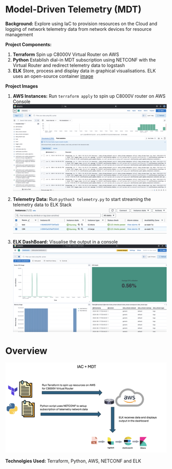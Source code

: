 # Model-Driven Telemetry (MDT)

**Background:** Explore using IaC to provision resources on the Cloud and logging of network telemetry data from network devices for resource management 
<br/>

**Project Components:** 
1. **Terraform** Spin up C8000V Virtual Router on AWS
2. **Python** Establish dial-in MDT subscription using NETCONF with the Virtual Router and redirect telemetry data to logstash
3. **ELK** Store, process and display data in graphical visualisations. ELK uses an open-source container [image](https://github.com/deviantony/docker-elk)
   
**Project Images**<br />

1. **AWS Instances:** Run `terraform apply` to spin up C8000V router on AWS Console
![App Interface Diagram](https://github.com/jiajiacisco/NetOps/blob/main/MDT/images/c.png)

2. **Telemetry Data:** Run `python3 telemetry.py` to start streaming the telemetry data to ELK Stack
![App Interface Diagram](https://github.com/jiajiacisco/NetOps/blob/main/MDT/images/b.png)

3. **ELK DashBoard:** Visualise the output in a console
![App Interface Diagram](https://github.com/jiajiacisco/NetOps/blob/main/MDT/images/d.png)

# Overview <br />
![Overall Block Diagram](https://github.com/jiajiacisco/NetOps/blob/main/MDT/images/a.png)

**Technolgies Used:** 
Terraform, Python, AWS, NETCONF and ELK




